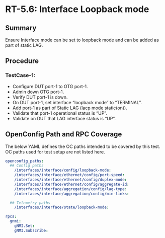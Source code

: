 # RT-5.6: Interface Loopback mode

## Summary

Ensure Interface mode can be set to loopback mode and can be added as part of static LAG.

## Procedure

### TestCase-1:

*   Configure DUT port-1 to OTG port-1.
*   Admin down OTG port-1.
*   Verify DUT port-1 is down.
*   On DUT port-1, set interface “loopback mode” to “TERMINAL”.
*   Add port-1 as part of Static LAG (lacp mode static(on)).
*   Validate that port-1 operational status is “UP”.
*   Validate on DUT that LAG interface status is “UP”.

## OpenConfig Path and RPC Coverage

The below YAML defines the OC paths intended to be covered by this test. OC paths used for test setup are not listed here.

```yaml
openconfig_paths:
  ## Config paths
    /interfaces/interface/config/loopback-mode:
    /interfaces/interface/ethernet/config/port-speed:
    /interfaces/interface/ethernet/config/duplex-mode:
    /interfaces/interface/ethernet/config/aggregate-id:
    /interfaces/interface/aggregation/config/lag-type:
    /interfaces/interface/aggregation/config/min-links:

  ## Telemetry paths
    /interfaces/interface/state/loopback-mode:

rpcs:
  gnmi:
    gNMI.Set:
    gNMI.Subscribe:
